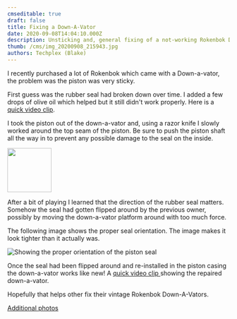 ```yaml
---
cmseditable: true
draft: false
title: Fixing a Down-A-Vator
date: 2020-09-08T14:04:10.000Z
description: Unsticking and, general fixing of a not-working Rokenbok Down-a-vator.
thumb: /cms/img_20200908_215943.jpg
authors: Techplex (Blake)
---
```

I recently purchased a lot of Rokenbok which came with a Down-a-vator, the problem was the piston was very sticky.

First guess was the rubber seal had broken down over time. I added a few drops of olive oil which helped but it still didn't work properly. Here is a [quick video clip](https://photos.app.goo.gl/213A5kauKBFckqhq8).

I took the piston out of the down-a-vator and, using a razor knife I slowly worked around the top seam of the piston. Be sure to push the piston shaft all the way in to prevent any possible damage to the seal on the inside.

<img src="https://roklink.net/cms/img_20200908_203029.jpg" width="100" height="100">

<!--![First view of the opened piston](/cms/img_20200908_203029.jpg "First view of the opened piston") -->

After a bit of playing I learned that the direction of the rubber seal matters. Somehow the seal had gotten flipped around by the previous owner, possibly by moving the down-a-vator platform around with too much force.

The following image shows the proper seal orientation. The image makes it look tighter than it actually was.

![Showing the proper orientation of the piston seal](/cms/img_20200908_215943.jpg "Showing the proper orientation of the piston seal")

Once the seal had been flipped around and re-installed in the piston casing the down-a-vator works like new! A [quick video clip ](https://photos.app.goo.gl/gRfB3QQhjh13j6AWA)showing the repaired down-a-vator.

Hopefully that helps other fix their vintage Rokenbok Down-A-Vators.

[Additional photos](https://photos.app.goo.gl/Ni2XCizcGKMvZ7hQ6)
